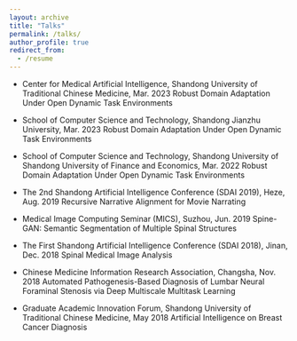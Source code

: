 ```yaml
---
layout: archive
title: "Talks"
permalink: /talks/
author_profile: true
redirect_from:
  - /resume
---
```


- Center for Medical Artificial Intelligence, Shandong University of Traditional Chinese Medicine, Mar. 2023
  Robust Domain Adaptation Under Open Dynamic Task Environments

- School of Computer Science and Technology, Shandong Jianzhu University, Mar. 2023
  Robust Domain Adaptation Under Open Dynamic Task Environments

- School of Computer Science and Technology, Shandong University of Shandong University of Finance and Economics, Mar. 2022
  Robust Domain Adaptation Under Open Dynamic Task Environments

- The 2nd Shandong Artificial Intelligence Conference (SDAI 2019), Heze, Aug. 2019
  Recursive Narrative Alignment for Movie Narrating

- Medical Image Computing Seminar (MICS), Suzhou, Jun. 2019
  Spine-GAN: Semantic Segmentation of Multiple Spinal Structures

- The First Shandong Artificial Intelligence Conference (SDAI 2018), Jinan, Dec. 2018
  Spinal Medical Image Analysis

- Chinese Medicine Information Research Association, Changsha, Nov. 2018
  Automated Pathogenesis-Based Diagnosis of Lumbar Neural Foraminal Stenosis via Deep Multiscale Multitask Learning

- Graduate Academic Innovation Forum, Shandong University of Traditional Chinese Medicine, May 2018
  Artificial Intelligence on Breast Cancer Diagnosis





